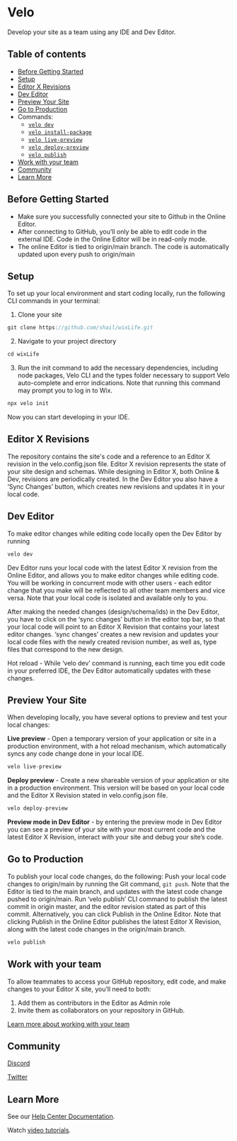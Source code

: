# Velo
Develop your site as a team using any IDE and Dev Editor.

## Table of contents

* [Before Getting Started]()
* [Setup]()
* [Editor X Revisions]()
* [Dev Editor]()
* [Preview Your Site]()
* [Go to Production]()
* Commands:
  * [<code>velo dev</code>]()
  * [<code>velo install-package</code>]()
  * [<code>velo live-preview</code>]()
  * [<code>velo deploy-preview</code>]()
  * [<code>velo publish</code>]()
* [Work with your team]()
* [Community]()
* [Learn More]()

## Before Getting Started

* Make sure you successfully connected your site to Github in the Online Editor. 
* After connecting to GitHub, you’ll only be able to edit code in the external IDE. Code in the Online Editor will be in read-only mode.
* The online Editor is tied to origin/main branch. The code is automatically updated upon every push to origin/main

## Setup 

To set up your local environment and start coding locally, run the following CLI commands in your terminal:

1. Clone your site 

  ```js
git clone https://github.com/shail/wixLife.git
  ```

2. Navigate to your project directory

```js
cd wixLife
```

3. Run the init command to add the necessary dependencies, including node packages, Velo CLI and the types folder necessary to support Velo auto-complete and error indications. Note that running this command may prompt you to log in to Wix. 

```js
npx velo init
```
Now you can start developing in your IDE. 

## Editor X Revisions
The repository contains the site's code and a reference to an Editor X revision in the velo.config.json file. Editor X revision represents the state of your site design and schemas. While designing in Editor X, both Online & Dev, revisions are periodically created. In the Dev Editor you also have a ‘Sync Changes’ button, which creates new revisions and updates it in your local code.

## Dev Editor 

To make editor changes while editing code locally open the Dev Editor by running 

  ```js
velo dev
  ``` 

Dev Editor runs your local code with the latest Editor X revision from the Online Editor, and allows you to make editor changes while editing code. You will be working in concurrent mode with other users - each editor change that you make will be reflected to all other team members and vice versa. Note that your local code is isolated and available only to you.

After making the needed changes (design/schema/ids) in the Dev Editor, you have to click on the ‘sync changes’ button in the editor top bar, so that your local code will point to an Editor X Revision that contains your latest editor changes.
‘sync changes’  creates a new revision and updates your local code files with the newly created revision number, as well as, type files that correspond to the new design.

Hot reload - While ‘velo dev’ command is running, each time you edit code in your preferred IDE, the Dev Editor automatically updates with these changes.

## Preview Your Site 

When developing locally, you have several options to preview and test your local changes:

__Live preview__ - Open a temporary version of your application or site in a production environment, with a hot reload mechanism, which automatically syncs any code change done in your local IDE.

  ```js
velo live-preview
  ``` 
__Deploy preview__ - Create a new shareable version of your application or site in a production environment. This version will be based on your local code and the Editor X Revision stated in velo.config.json file.

  ```js
velo deploy-preview
  ``` 

__Preview mode in Dev Editor__ - by entering the preview mode in Dev Editor you can see a preview of your site with your most current code and the latest Editor X Revision, interact with your site and debug your site’s code.


## Go to Production 

To publish your local code changes, do the following: 
Push your local code changes to origin/main by running the Git command, `git push`. 
Note that the Editor is tied to the main branch, and updates with the latest code change pushed to origin/main.
Run ‘velo publish’ CLI command to publish the latest commit in origin master, and the editor revision stated as part of this commit. Alternatively, you can click Publish in the Online Editor. Note that clicking Publish in the Online Editor publishes the latest Editor X Revision, along with the latest code changes in the origin/main branch. 

  ```js
velo publish
  ``` 

## Work with your team

To allow teammates to access your GitHub repository, edit code, and make changes to your Editor X site, you’ll need to both:
1. Add them as contributors in the Editor as Admin role
1. Invite them as collaborators on your repository in GitHub.

[Learn more about working with your team]()

## Community

[Discord]()

[Twitter]()

## Learn More

See our [Help Center Documentation]().

Watch [video tutorials]().





